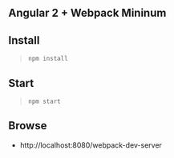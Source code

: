 ## Angular 2 + Webpack Mininum

## Install

> `npm install`

## Start

> `npm start`

## Browse

- http://localhost:8080/webpack-dev-server